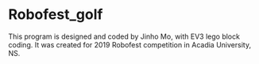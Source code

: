 # Robofest_golf
This program is designed and coded by Jinho Mo, with EV3 lego block coding. It was created for 2019 Robofest competition in Acadia University, NS.
